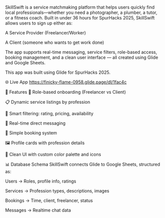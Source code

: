 SkillSwift is a service matchmaking platform that helps users quickly find local professionals—whether you need a photographer, a plumber, a tutor, or a fitness coach.
Built in under 36 hours for SpurHacks 2025, SkillSwift allows users to sign up either as:

A Service Provider (Freelancer/Worker)

A Client (someone who wants to get work done)

The app supports real-time messaging, service filters, role-based access, booking management, and a clean user interface — all created using Glide and Google Sheets.

This app was built using Glide for SpurHacks 2025.

🌐 Live App
https://finicky-flame-0958.glide.page/dl/1fac4c


📄 Features
🔐 Role-based onboarding (Freelancer vs Client)

📋 Dynamic service listings by profession

🧠 Smart filtering: rating, pricing, availability

💬 Real-time direct messaging

📅 Simple booking system

🖼️ Profile cards with profession details

🎨 Clean UI with custom color palette and icons

📊 Database Schema
SkillSwift connects Glide to Google Sheets, structured as:

Users → Roles, profile info, ratings

Services → Profession types, descriptions, images

Bookings → Time, client, freelancer, status

Messages → Realtime chat data

